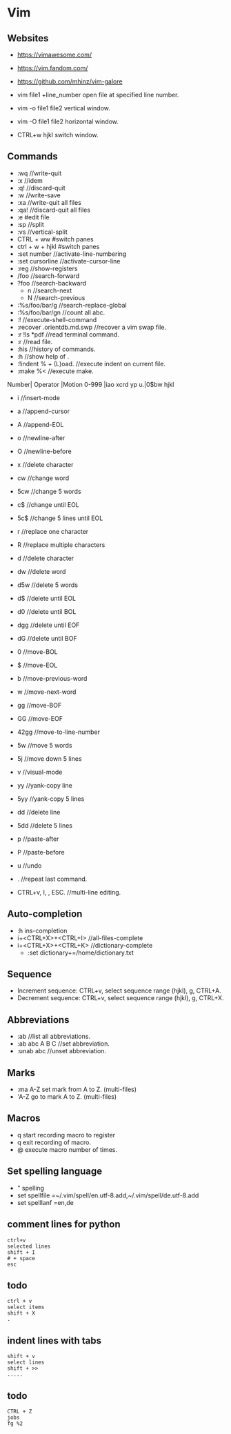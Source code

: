 # Vim
## Websites
* <https://vimawesome.com/>
* <https://vim.fandom.com/>
* <https://github.com/mhinz/vim-galore>

* vim file1 +line_number		open file at specified line number.
* vim -o file1 file2		vertical window.
* vim -O file1 file2		horizontal window.
* CTRL+w hjkl			switch window.


## Commands
* :wq //write-quit
* :x //idem
* :q! //discard-quit
* :w //write-save
* :xa //write-quit all files
* :qa! //discard-quit all files
* :e <file> #edit file
* :sp //split
* :vs //vertical-split
* CTRL + ww #switch panes
* ctrl + w + hjkl #switch panes
* :set number //activate-line-numbering
* :set cursorline //activate-cursor-line
* :reg //show-registers
* /foo //search-forward
* ?foo //search-backward
	* n //search-next
	* N //search-previous
* :%s/foo/bar/g //search-replace-global
* :%s/foo/bar/gn //count all abc.
* :!<command> //execute-shell-command
* :recover .orientdb.md.swp //recover a vim swap file.
* :r !ls *pdf		//read terminal command.
* :r <file>		//read file.
* :his			//history of commands.
* :h <string>		//show help of <string>.
* :!indent % + (L)oad.	//execute indent on current file.
* :make %<		//execute make.

Number|   Operator   |Motion
0-999 |iao xcrd yp u.|0$bw hjkl

* i //insert-mode
* a //append-cursor
* A //append-EOL
* o //newline-after
* O //newline-before

* x //delete character
* cw //change word
* 5cw //change 5 words
* c$ //change until EOL
* 5c$ //change 5 lines until EOL
* r //replace one character
* R //replace multiple characters
* d //delete character
* dw //delete word
* d5w //delete 5 words
* d$ //delete until EOL
* d0 //delete until BOL
* dgg //delete until EOF
* dG //delete until BOF

* 0 //move-BOL
* $ //move-EOL
* b //move-previous-word
* w //move-next-word
* gg //move-BOF
* GG //move-EOF
* 42gg //move-to-line-number
* 5w //move 5 words
* 5j //move down 5 lines

* v //visual-mode
* yy //yank-copy line
* 5yy //yank-copy 5 lines
* dd //delete line
* 5dd //delete 5 lines
* p //paste-after
* P //paste-before
* u //undo
* . //repeat last command.
* CTRL+v, I, <string>, ESC.	//multi-line editing.


## Auto-completion
* :h ins-completion
* i+<CTRL+X>+<CTRL+I> //all-files-complete
* i+<CTRL+X>+<CTRL+K> //dictionary-complete
	* :set dictionary+=/home/dictionary.txt

## Sequence
* Increment sequence: CTRL+v, select sequence range (hjkl), g, CTRL+A.
* Decrement sequence: CTRL+v, select sequence range (hjkl), g, CTRL+X.

## Abbreviations
* :ab			//list all abbreviations.
* :ab abc A B C		//set abbreviation.
* :unab abc		//unset abbreviation.

## Marks
* :ma A-Z					set mark from A to Z. (multi-files)
* 'A-Z					go to mark A to Z. (multi-files)

## Macros
* q<a-z>					start recording macro to register <a-z>
* q						exit recording of macro.
* <n>@<a-z>				execute macro <a-z> <n> number of times.

## Set spelling language
* " spelling
* set spellfile =~/.vim/spell/en.utf-8.add,~/.vim/spell/de.utf-8.add
* set spelllanf =en,de


## comment lines for python
```
ctrl+v
selected lines
shift + I
# + space
esc
```

## todo
```
ctrl + v
select items
shift + X
.
```

## indent lines with tabs
```
shift + v
select lines
shift + >>
.....
```

## todo
```
CTRL + Z
jobs
fg %2
```


